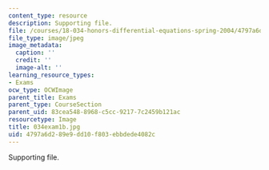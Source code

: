 ```yaml
---
content_type: resource
description: Supporting file.
file: /courses/18-034-honors-differential-equations-spring-2004/4797a6d289e9dd10f803ebbdede4082c_034exam1b.jpg
file_type: image/jpeg
image_metadata:
  caption: ''
  credit: ''
  image-alt: ''
learning_resource_types:
- Exams
ocw_type: OCWImage
parent_title: Exams
parent_type: CourseSection
parent_uid: 83cea548-8968-c5cc-9217-7c2459b121ac
resourcetype: Image
title: 034exam1b.jpg
uid: 4797a6d2-89e9-dd10-f803-ebbdede4082c
---
```

Supporting file.

